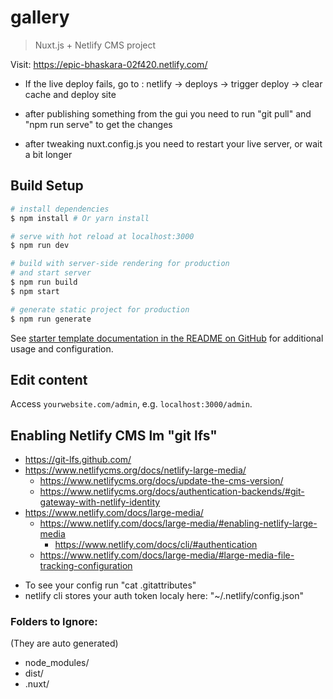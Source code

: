 # gallery

> Nuxt.js + Netlify CMS project

Visit: https://epic-bhaskara-02f420.netlify.com/

- If the live deploy fails, go to : netlify -> deploys -> trigger deploy -> clear cache and deploy site

- after publishing something from the gui you need to run "git pull" and "npm run serve" to get the changes

- after tweaking nuxt.config.js you need to restart your live server, or wait a bit longer

## Build Setup

``` bash
# install dependencies
$ npm install # Or yarn install

# serve with hot reload at localhost:3000
$ npm run dev

# build with server-side rendering for production
# and start server
$ npm run build
$ npm start

# generate static project for production
$ npm run generate
```

See [starter template documentation in the README on GitHub](https://github.com/renestalder/nuxt-netlify-cms-starter-template) for additional usage and configuration.

## Edit content

Access `yourwebsite.com/admin`, e.g. `localhost:3000/admin`.


## Enabling Netlify CMS lm "git lfs"
* https://git-lfs.github.com/
* https://www.netlifycms.org/docs/netlify-large-media/
    * https://www.netlifycms.org/docs/update-the-cms-version/
    * https://www.netlifycms.org/docs/authentication-backends/#git-gateway-with-netlify-identity
* https://www.netlify.com/docs/large-media/
    * https://www.netlify.com/docs/large-media/#enabling-netlify-large-media
        * https://www.netlify.com/docs/cli/#authentication
    * https://www.netlify.com/docs/large-media/#large-media-file-tracking-configuration

- To see your config run "cat .gitattributes"
- netlify cli stores your auth token localy here: "~/.netlify/config.json"


### Folders to Ignore:
(They are auto generated)
- node_modules/
- dist/
- .nuxt/
